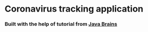 # Coronavirus tracking application

### Built with the help of tutorial from [Java Brains](https://www.youtube.com/channel/UCYt1sfh5464XaDBH0oH_o7Q)
